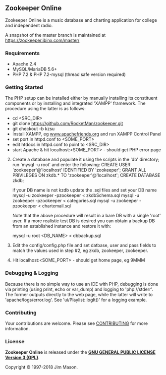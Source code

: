 ## Zookeeper Online

Zookeeper Online is a music database and charting application for
college and independent radio.

A snapshot of the master branch is maintained at
https://zookeeper.ibinx.com/master/


### Requirements

* Apache 2.4
* MySQL/MariaDB 5.6+
* PHP 7.2 & PHP 7.2-mysql (thread safe version required)

### Getting Started


The PHP setup can be installed either by manually installing its constituent
components or by installing and integrated 'XAMPP' framework. The procedure
using the latter is as follows:

  - cd <SRC_DIR>
  - git clone https://github.com/RocketMan/zookeeper.git
  - git checkout -b kzsu
  - Install XAMPP, eg www.apachefriends.org and run XAMPP Control Panel
  - set port in httpd.conf to <SOME_PORT>
  - edit htdocs in httpd.conf to point to <SRC_DIR>
  - start Apache & hit localhost:<SOME_PORT> - should get PHP error page


2. Create a database and populate it using the scripts in the 'db' directory;
  run 'mysql -u root' and enter the following:
      CREATE USER 'zookeeper'@'localhost' IDENTIFIED BY 'zookeeper';
      GRANT ALL PRIVILEGES ON zkdb.* TO 'zookeeper'@'localhost';
      CREATE DATABASE zkdb;

   if your DB name is not kzdb update the .sql files and set your DB name
   mysql -u zookeeper -pzookeeper < zkdbSchema.sql
   mysql -u zookeeper -pzookeeper < categories.sql
   mysql -u zookeeper -pzookeeper < chartemail.sql

   Note that the above procedure will result in a bare DB with a single
   'root' user. If a more realistic test DB is desired you can obtain
   a backup DB from an established instance and restore it with:

   mysql -u root <DB_NAME> < dbbackup.sql


3. Edit the config/config.php file and set datbase, user and pass fields
   to match the values used in step #2, eg zkdb, zookeeper, zookeeper.

4. Hit localhost:<SOME_PORT> - should get home page, eg 9MMM

### Debugging & Logging
Because there is no simple way to use an IDE with PHP, debugging is done
via printing (using print, echo or var_dump) and logging to 'php://stderr'. 
The former outputs directly to the web page, while the latter will write to
'apache/logs/error.log'. See 'ui/Playlist::logIt()' for a logging example.

### Contributing

Your contributions are welcome.  Please see [CONTRIBUTING](CONTRIBUTING.md)
for more information.


### License

**Zookeeper Online** is released under the
[**GNU GENERAL PUBLIC LICENSE Version 3 (GPL)**](http://www.gnu.org/licenses/gpl-3.0.html).

Copyright &copy; 1997-2018 Jim Mason.
